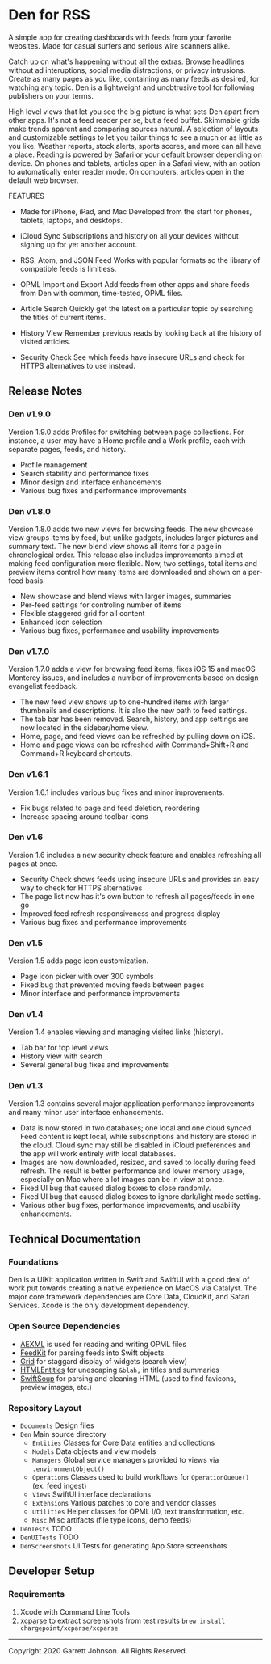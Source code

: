 # Den for RSS

A simple app for creating dashboards with feeds from your favorite websites. Made for casual surfers and serious wire scanners alike.

Catch up on what's happening without all the extras. Browse headlines without ad interuptions, social media distractions, or privacy intrusions. Create as many pages as you like, containing as many feeds as desired, for watching any topic. Den is a lightweight and unobtrusive tool for following publishers on your terms.

High level views that let you see the big picture is what sets Den apart from other apps. It's not a feed reader per se, but a feed buffet. Skimmable grids make trends aparent and comparing sources natural. A selection of layouts and customizable settings to let you tailor things to see a much or as little as you like. Weather reports, stock alerts, sports scores, and more can all have a place. Reading is powered by Safari or your default browser depending on device. On phones and tablets, articles open in a Safari view, with an option to automatically enter reader mode. On computers, articles open in the default web browser.

FEATURES

+ Made for iPhone, iPad, and Mac
Developed from the start for phones, tablets, laptops, and desktops.

+ iCloud Sync
Subscriptions and history on all your devices without signing up for yet another account. 

+ RSS, Atom, and JSON Feed
Works with popular formats so the library of compatible feeds is limitless.

+ OPML Import and Export
Add feeds from other apps and share feeds from Den with common, time-tested, OPML files.

+ Article Search
Quickly get the latest on a particular topic by searching the titles of current items.

+ History View
Remember previous reads by looking back at the history of visited articles.

+ Security Check
See which feeds have insecure URLs and check for HTTPS alternatives to use instead.


## Release Notes

### Den v1.9.0

Version 1.9.0 adds Profiles for switching between page collections. For instance, a user may have a Home profile and a Work profile, each with separate pages, feeds, and history.

- Profile management
- Search stability and performance fixes
- Minor design and interface enhancements
- Various bug fixes and performance improvements

### Den v1.8.0

Version 1.8.0 adds two new views for browsing feeds. The new showcase view groups items by feed, but unlike gadgets, includes larger pictures and summary text. The new blend view shows all items for a page in chronological order. This release also includes improvements aimed at making feed configuration more flexible. Now, two settings, total items and preview items control how many items are downloaded and shown on a per-feed basis.

- New showcase and blend views with larger images, summaries
- Per-feed settings for controling number of items
- Flexible staggered grid for all content
- Enhanced icon selection
- Various bug fixes, performance and usability improvements

### Den v1.7.0

Version 1.7.0 adds a view for browsing feed items, fixes iOS 15 and macOS Monterey issues, and includes a number of improvements based on design evangelist feedback. 

- The new feed view shows up to one-hundred items with larger thumbnails and descriptions. It is also the new path to feed settings.
- The tab bar has been removed. Search, history, and app settings are now located in the sidebar/home view.
- Home, page, and feed views can be refreshed by pulling down on iOS.
- Home and page views can be refreshed with Command+Shift+R and Command+R keyboard shortcuts.

### Den v1.6.1

Version 1.6.1 includes various bug fixes and minor improvements.

- Fix bugs related to page and feed deletion, reordering
- Increase spacing around toolbar icons


### Den v1.6

Version 1.6 includes a new security check feature and enables refreshing all pages at once.

- Security Check shows feeds using insecure URLs and provides an easy way to check for HTTPS alternatives
- The page list now has it's own button to refresh all pages/feeds in one go
- Improved feed refresh responsiveness and progress display
- Various bug fixes and performance improvements

### Den v1.5

Version 1.5 adds page icon customization.

- Page icon picker with over 300 symbols
- Fixed bug that prevented moving feeds between pages
- Minor interface and performance improvements

### Den v1.4

Version 1.4 enables viewing and managing visited links (history).

- Tab bar for top level views
- History view with search
- Several general bug fixes and improvements

### Den v1.3

Version 1.3 contains several major application performance improvements and many minor user interface enhancements.

- Data is now stored in two databases; one local and one cloud synced. Feed content is kept local, while subscriptions and history are stored in the cloud. Cloud sync may still be disabled in iCloud preferences and the app will work entirely with local databases.
- Images are now downloaded, resized, and saved to locally during feed refresh. The result is better performance and lower memory usage, especially on Mac where a lot images can be in view at once.
- Fixed UI bug that caused dialog boxes to close randomly.
- Fixed UI bug that caused dialog boxes to ignore dark/light mode setting.
- Various other bug fixes, performance improvements, and usability enhancements.

## Technical Documentation

### Foundations

Den is a UIKit application written in Swift and SwiftUI with a good deal of work put towards creating a native experience on MacOS via Catalyst. The major core framework dependencies are Core Data, CloudKit, and Safari Services. Xcode is the only development dependency.

### Open Source Dependencies

- [AEXML](https://github.com/tadija/AEXML) is used for reading and writing OPML files
- [FeedKit](https://github.com/nmdias/FeedKit) for parsing feeds into Swift objects
- [Grid](https://github.com/spacenation/swiftui-grid) for staggard display of widgets (search view)
- [HTMLEntities](https://github.com/Kitura/swift-html-entities) for unescaping `&blah;` in titles and summaries
- [SwiftSoup](https://github.com/scinfu/SwiftSoup) for parsing and cleaning HTML (used to find favicons, preview images, etc.)

### Repository Layout

* `Documents` Design files
* `Den` Main source directory
  * `Entities` Classes for Core Data entities and collections
  * `Models` Data objects and view models
  * `Managers` Global service managers provided to views via `.environmentObject()`
  * `Operations` Classes used to build workflows for `OperationQueue()` (ex. feed ingest)
  * `Views` SwiftUI interface declarations
  * `Extensions` Various patches to core and vendor classes
  * `Utilities` Helper classes for OPML I/0, text transformation, etc.
  * `Misc` Misc artifacts (file type icons, demo feeds)
* `DenTests` TODO
* `DenUITests` TODO
* `DenScreenshots` UI Tests for generating App Store screenshots


## Developer Setup

### Requirements

1. Xcode with Command Line Tools
2. [xcparse](https://github.com/ChargePoint/xcparse) to extract screenshots from test results `brew install chargepoint/xcparse/xcparse`

---

Copyright 2020 Garrett Johnson. All Rights Reserved.

